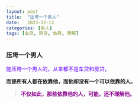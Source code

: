 ```yaml
---
layout: post
title:  "压垮一个男人"
date:   2023-12-13
categories: [男人]
tags: [车贷, 房贷, 依靠, 理解]  
---
```


### 压垮一个男人

<font color="#6600ff">能压垮一个男人的，从来都不是车贷和房贷，</font>

**而是所有人都在依靠他，而他却没有一个可以依靠的人。**

> <font color="#8b008b"> **不仅如此，那些依靠他的人，可能，还不理解他。** </font> 


